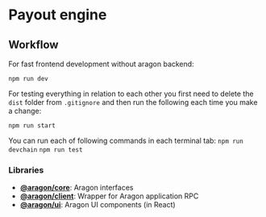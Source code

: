 # Payout engine

## Workflow
For fast frontend development without aragon backend:

`npm run dev`

For testing everything in relation to each other you first need to delete the `dist` folder from `.gitignore` and then run the following each time you make a change:

`npm run start`

You can run each of following commands in each terminal tab:
`npm run devchain`
`npm run test`

### Libraries

- [**@aragon/core**](https://github.com/aragon/aragon-core): Aragon interfaces
- [**@aragon/client**](https://github.com/aragon/aragon.js/tree/master/packages/aragon-client): Wrapper for Aragon application RPC
- [**@aragon/ui**](https://github.com/aragon/aragon-ui): Aragon UI components (in React)
